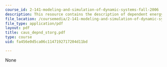 ```yaml
---
course_id: 2-141-modeling-and-simulation-of-dynamic-systems-fall-2006
description: This resource contains the description of dependent energy storage elements.
file_location: /coursemedia/2-141-modeling-and-simulation-of-dynamic-systems-fall-2006/fa456e0d5ca06c1147192717204d11bd_caus_depnd_storg.pdf
file_type: application/pdf
layout: pdf
title: caus_depnd_storg.pdf
type: course
uid: fa456e0d5ca06c1147192717204d11bd

---
```

None